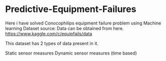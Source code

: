# Predictive-Equipment-Failures
Here i have solved Conocophilips equipment failure problem using Machine learning 
Dataset source: Data can be obtained from here. https://www.kaggle.com/c/equipfails/data

This dataset has 2 types of data present in it.

Static sensor measures
Dynamic sensor measures (time based)
